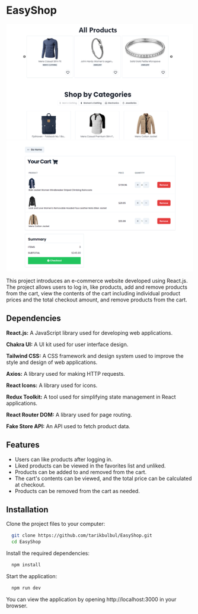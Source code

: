 
# EasyShop

![EasyShop preview](https://github.com/tarikbulbul/EasyShop/blob/main/src/assets/project-preview.png?raw=true)
![EasyShop preview](https://github.com/tarikbulbul/EasyShop/blob/main/src/assets/project-preview-2.png?raw=true)

This project introduces an e-commerce website developed using React.js. The project allows users to log in, like products, add and remove products from the cart, view the contents of the cart including individual product prices and the total checkout amount, and remove products from the cart.

  
## Dependencies

**React.js:** A JavaScript library used for developing web applications.

**Chakra UI:** A UI kit used for user interface design.

**Tailwind CSS:** A CSS framework and design system used to improve the style and design of web applications.

**Axios:** A library used for making HTTP requests.

**React Icons:** A library used for icons.

**Redux Toolkit:** A tool used for simplifying state management in React applications.

**React Router DOM:** A library used for page routing.

**Fake Store API:** An API used to fetch product data.


  
## Features

- Users can like products after logging in.
- Liked products can be viewed in the favorites list and unliked.
- Products can be added to and removed from the cart.
- The cart's contents can be viewed, and the total price can be calculated at checkout.
- Products can be removed from the cart as needed.
  
## Installation

Clone the project files to your computer:

```bash 
  git clone https://github.com/tarikbulbul/EasyShop.git
  cd EasyShop
```
Install the required dependencies:

```bash 
  npm install
```
Start the application:

```bash 
  npm run dev
```

You can view the application by opening http://localhost:3000 in your browser.